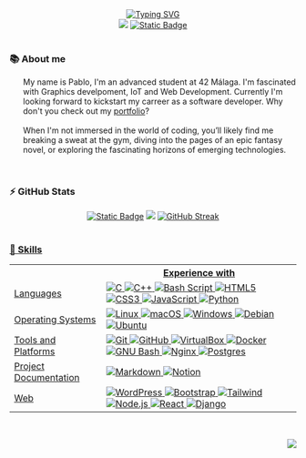 <!-- Introduction-->
<div align="center">
  <a href="https://git.io/typing-svg">
    <img src="https://readme-typing-svg.demolab.com?font=Fira+Code&weight=500&size=30&pause=1000&color=3A4FFF&center=true&width=435&lines=Hello+there%2C+I'm+Pablo;Welcome+to+my+GitHub" alt="Typing SVG" />
  </a>
</div>
<!-- Contact-->
<div align="center">
  <a href="https://www.linkedin.com/in/lucena"><img src="https://img.shields.io/badge/LinkedIn-0077B5?style=for-the-badge&logo=linkedin&logoColor=white" /></a>
  <a href="https://www.42malaga.com/"><img alt="Static Badge" src="https://img.shields.io/badge/palucena-white?style=for-the-badge&logo=42&logoColor=black"></a>
</div>

<br>
<h3>📚 About me</h3>
<ul>
  My name is Pablo, I'm an advanced student at 42 Málaga. I'm fascinated with Graphics develpoment, IoT and Web Development. Currently I'm looking forward to kickstart my carreer as a software developer. Why don't you check out my <a href="https://PaLucena.github.io">portfolio</a>?
  <br><br>
  When I'm not immersed in the world of coding, you’ll likely find me breaking a sweat at the gym, diving into the pages of an epic fantasy novel, or exploring the fascinating horizons of emerging technologies.
</ul>

<br>
<h3>⚡️ GitHub Stats</h3>
<div align="center">
  <a href=""><img alt="Static Badge" src="http://github-profile-summary-cards.vercel.app/api/cards/repos-per-language?username=PaLucena&theme=transparent"></a>
  <a href=""><img src="http://github-profile-summary-cards.vercel.app/api/cards/stats?username=PaLucena&theme=transparent" /></a>
  <a href="https://git.io/streak-stats"><img src="https://streak-stats.demolab.com?user=PaLucena&theme=transparent&hide_border=true" alt="GitHub Streak" />
</div>

<br>
<h3>🔩 Skills</h3>
<div align="center">
<table>
    <tr>
        <th></th>
        <th>Experience with</th>
    </tr>
    <tr>
        <td>Languages</td>
        <td>
            <img src="https://img.shields.io/badge/c-%2300599C.svg?style=for-the-badge&logo=c&logoColor=white"
                alt="C">
            <img src="https://img.shields.io/badge/c++-%2300599C.svg?style=for-the-badge&logo=c%2B%2B&logoColor=white"
                alt="C++">
            <img src="https://img.shields.io/badge/bash_script-%23121011.svg?style=for-the-badge&logo=gnu-bash&logoColor=white"
                alt="Bash Script">
            <img src="https://img.shields.io/badge/html5-%23E34F26.svg?style=for-the-badge&logo=html5&logoColor=white"
                alt="HTML5">
            <img src="https://img.shields.io/badge/css3-%231572B6.svg?style=for-the-badge&logo=css3&logoColor=white"
                alt="CSS3">
          <img src="https://img.shields.io/badge/javascript-%23323330.svg?style=for-the-badge&logo=javascript&logoColor=%23F7DF1E"
                alt="JavaScript">
          <img src="https://img.shields.io/badge/python-3670A0?style=for-the-badge&logo=python&logoColor=ffdd54"
                alt="Python">
        </td>
    </tr>
    <tr>
        <td>Operating Systems</td>
        <td>
            <img src="https://img.shields.io/badge/Linux-eaaf02?logo=linux&logoColor=fff&style=for-the-badge"
                alt="Linux">
            <img src="https://img.shields.io/badge/mac%20os-000000?style=for-the-badge&logo=macos&logoColor=F0F0F0"
                alt="macOS">
            <img src="https://img.shields.io/badge/Windows-0078D6?style=for-the-badge&logo=windows&logoColor=white"
                alt="Windows">
            <img src="https://img.shields.io/badge/Debian-A81D33?logo=debian&logoColor=fff&style=for-the-badge"
                alt="Debian">
            <img src="https://img.shields.io/badge/Ubuntu-E95420?logo=ubuntu&logoColor=fff&style=for-the-badge"
                alt="Ubuntu">
        </td>
    </tr>
    <tr>
        <td>Tools and Platforms</td>
        <td>
            <img src="https://img.shields.io/badge/Git-F05032?logo=git&logoColor=fff&style=for-the-badge" 
                alt="Git">
            <img src="https://img.shields.io/badge/github-181717?logo=github&logoColor=fff&style=for-the-badge" 
                alt="GitHub">
            <img src="https://img.shields.io/badge/VirtualBox-183A61?logo=virtualbox&logoColor=fff&style=for-the-badge"
                alt="VirtualBox">
            <img src="https://img.shields.io/badge/docker-%230db7ed.svg?style=for-the-badge&logo=docker&logoColor=white" 
                alt="Docker">
            <img src="https://img.shields.io/badge/GNU%20Bash-4EAA25?logo=gnubash&logoColor=fff&style=for-the-badge"
                alt="GNU Bash">
            <img src="https://img.shields.io/badge/nginx-%23009639.svg?style=for-the-badge&logo=nginx&logoColor=white"
                alt="Nginx">
            <img src="https://img.shields.io/badge/postgres-%23316192.svg?style=for-the-badge&logo=postgresql&logoColor=white"
                alt="Postgres">
        </td>
    </tr>
        <tr>
        <td>Project Documentation</td>
        <td>
            <img src="https://img.shields.io/badge/markdown-000000?logo=markdown&logoColor=fff&style=for-the-badge" 
                alt="Markdown">
            <img src="https://img.shields.io/badge/Notion-000?logo=notion&logoColor=fff&style=for-the-badge"
                alt="Notion">
        </td>
    </tr>
    <tr>
        <td>Web</td>
        <td>
            <img src="https://img.shields.io/badge/WordPress-21759B?logo=wordpress&logoColor=fff&style=for-the-badge"
                alt="WordPress">
            <img src="https://img.shields.io/badge/Bootstrap-7952B3?logo=bootstrap&logoColor=fff&style=for-the-badge"
                alt="Bootstrap">
            <img src="https://img.shields.io/badge/tailwindcss-%2338B2AC.svg?style=for-the-badge&logo=tailwind-css&logoColor=white"
                alt="Tailwind">
            <img src="https://img.shields.io/badge/node.js-6DA55F?style=for-the-badge&logo=node.js&logoColor=white"
                alt="Node.js">
            <img src="https://img.shields.io/badge/react-%2320232a.svg?style=for-the-badge&logo=react&logoColor=%2361DAFB"
                alt="React">
            <img src="https://img.shields.io/badge/django-%23092E20.svg?style=for-the-badge&logo=django&logoColor=white"
                alt="Django">
        </td>
    </tr>
</table>
</div>

<br>
<p align="right"><img src="https://komarev.com/ghpvc/?username=PaLucena&style=flat-square&color=red"></p>

<!--
Así se comenta en GitHub
-->
